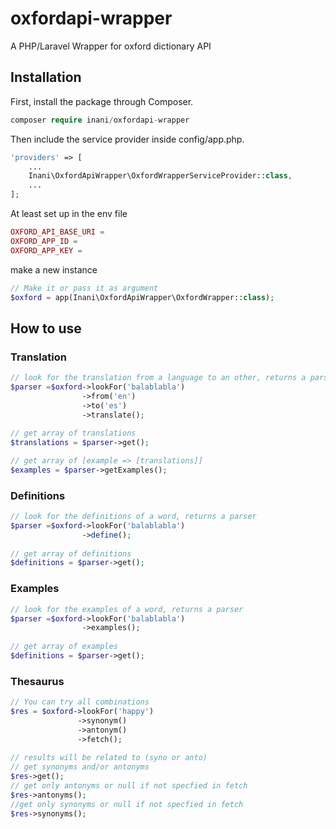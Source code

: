 # oxfordapi-wrapper
A PHP/Laravel Wrapper for oxford dictionary API
## Installation

First, install the package through Composer.
```php
composer require inani/oxfordapi-wrapper
```
Then include the service provider inside config/app.php.
```php
'providers' => [
    ...
    Inani\OxfordApiWrapper\OxfordWrapperServiceProvider::class,
    ...
];
```
At least set up in the env file

```php
OXFORD_API_BASE_URI = 
OXFORD_APP_ID = 
OXFORD_APP_KEY = 
```
make a new instance

```php
// Make it or pass it as argument
$oxford = app(Inani\OxfordApiWrapper\OxfordWrapper::class);
```
## How to use

### Translation
```php
// look for the translation from a language to an other, returns a parser
$parser =$oxford->lookFor('balablabla')
                ->from('en')
                ->to('es')
                ->translate();
                
// get array of translations
$translations = $parser->get();

// get array of [example => [translations]]
$examples = $parser->getExamples();

```
### Definitions
```php
// look for the definitions of a word, returns a parser
$parser =$oxford->lookFor('balablabla')
                ->define();
                
// get array of definitions
$definitions = $parser->get();

```
### Examples
```php
// look for the examples of a word, returns a parser
$parser =$oxford->lookFor('balablabla')
                ->examples();
                
// get array of examples
$definitions = $parser->get();
```
### Thesaurus
```php
// You can try all combinations
$res = $oxford->lookFor('happy')
               ->synonym()
               ->antonym()
               ->fetch();
                
// results will be related to (syno or anto)
// get synonyms and/or antonyms 
$res->get();
// get only antonyms or null if not specfied in fetch
$res->antonyms();
//get only synonyms or null if not specfied in fetch
$res->synonyms();
```

